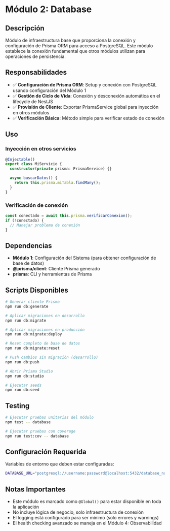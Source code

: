 # Módulo 2: Database

## Descripción

Módulo de infraestructura base que proporciona la conexión y configuración de Prisma ORM para acceso a PostgreSQL. Este módulo establece la conexión fundamental que otros módulos utilizan para operaciones de persistencia.

## Responsabilidades

- ✅ **Configuración de Prisma ORM**: Setup y conexión con PostgreSQL usando configuración del Módulo 1
- ✅ **Gestión de Ciclo de Vida**: Conexión y desconexión automática en el lifecycle de NestJS
- ✅ **Provisión de Cliente**: Exportar PrismaService global para inyección en otros módulos
- ✅ **Verificación Básica**: Método simple para verificar estado de conexión

## Uso

### Inyección en otros servicios

```typescript
@Injectable()
export class MiServicio {
  constructor(private prisma: PrismaService) {}

  async buscarDatos() {
    return this.prisma.miTabla.findMany();
  }
}
```

### Verificación de conexión

```typescript
const conectado = await this.prisma.verificarConexion();
if (!conectado) {
  // Manejar problema de conexión
}
```

## Dependencias

- **Módulo 1**: Configuración del Sistema (para obtener configuración de base de datos)
- **@prisma/client**: Cliente Prisma generado
- **prisma**: CLI y herramientas de Prisma

## Scripts Disponibles

```bash
# Generar cliente Prisma
npm run db:generate

# Aplicar migraciones en desarrollo
npm run db:migrate

# Aplicar migraciones en producción
npm run db:migrate:deploy

# Reset completo de base de datos
npm run db:migrate:reset

# Push cambios sin migración (desarrollo)
npm run db:push

# Abrir Prisma Studio
npm run db:studio

# Ejecutar seeds
npm run db:seed
```

## Testing

```bash
# Ejecutar pruebas unitarias del módulo
npm test -- database

# Ejecutar pruebas con coverage
npm run test:cov -- database
```

## Configuración Requerida

Variables de entorno que deben estar configuradas:

```bash
DATABASE_URL="postgresql://username:password@localhost:5432/database_name"
```

## Notas Importantes

- Este módulo es marcado como `@Global()` para estar disponible en toda la aplicación
- No incluye lógica de negocio, solo infraestructura de conexión
- El logging está configurado para ser mínimo (solo errores y warnings)
- El health checking avanzado se maneja en el Módulo 4: Observabilidad
